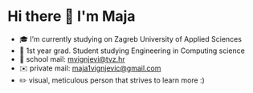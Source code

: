 # Hi there 👋 I'm Maja
- 🎓 I’m currently studying on Zagreb University of Applied Sciences
- 🌱 1st year grad. Student studying Engineering in Computing science
- 📧 school mail: mvignjevi@tvz.hr
- ✉️ private mail: maja1vignjevic@gmail.com
- ✏️ visual, meticulous person that strives to learn more :)
